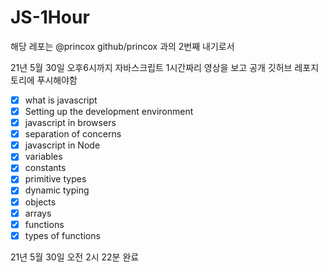 # JS-1Hour
해당 레포는 @princox github/princox 과의 2번째 내기로서

21년 5월 30일 오후6시까지 자바스크립트 1시간짜리 영상을 보고 공개 깃허브 레포지토리에 푸시해야함

* [x] what is javascript
 * [x] Setting up the development environment  
 * [x] javascript in browsers  
 * [x] separation of concerns  
 * [x] javascript in Node  
 * [x] variables  
 * [x] constants  
 * [x] primitive types  
 * [x] dynamic typing  
 * [x] objects  
 * [x] arrays  
 * [x] functions  
 * [x] types of functions  
 
21년 5월 30일 오전 2시 22분 완료
